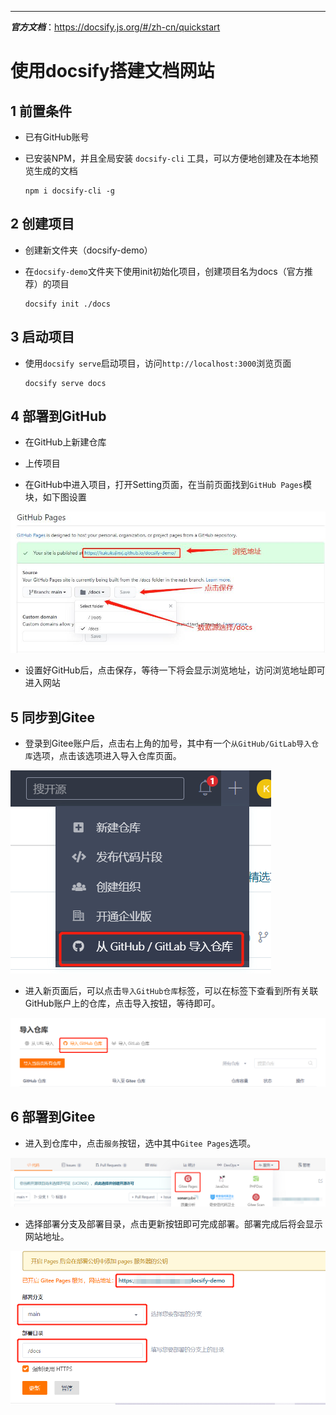 ------


***官方文档***：https://docsify.js.org/#/zh-cn/quickstart

# 使用docsify搭建文档网站

## 1 前置条件

   - 已有GitHub账号

   - 已安装NPM，并且全局安装 `docsify-cli` 工具，可以方便地创建及在本地预览生成的文档

         npm i docsify-cli -g

## 2 创建项目

   - 创建新文件夹（docsify-demo）

   - 在`docsify-demo`文件夹下使用init初始化项目，创建项目名为docs（官方推荐）的项目

         docsify init ./docs
    
## 3 启动项目

   - 使用`docsify serve`启动项目，访问`http://localhost:3000`浏览页面
   
         docsify serve docs
    
## 4 部署到GitHub

   - 在GitHub上新建仓库
   
   - 上传项目
   
   - 在GitHub中进入项目，打开Setting页面，在当前页面找到`GitHub Pages`模块，如下图设置
   
![](../../images/Docsify/github_pages.jpg)

   - 设置好GitHub后，点击保存，等待一下将会显示浏览地址，访问浏览地址即可进入网站
   
## 5 同步到Gitee

   - 登录到Gitee账户后，点击右上角的加号，其中有一个`从GitHub/GitLab导入仓库`选项，点击该选项进入导入仓库页面。
   
![](../../images/Docsify/文档同步到gitee.png)
   
   - 进入新页面后，可以点击`导入GitHub仓库`标签，可以在标签下查看到所有关联GitHub账户上的仓库，点击导入按钮，等待即可。
   
![](../../images/Docsify/导入到gitee库.png)

## 6 部署到Gitee

   - 进入到仓库中，点击`服务`按钮，选中其中`Gitee Pages`选项。
   
![](../../images/Docsify/进入GiteePages配置页面.png)

   - 选择部署分支及部署目录，点击更新按钮即可完成部署。部署完成后将会显示网站地址。
   
![](../../images/Docsify/部署到Gitee.png)
